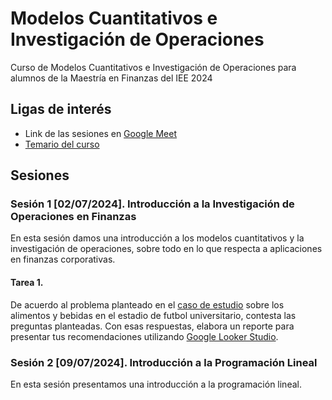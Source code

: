 # Modelos Cuantitativos e Investigación de Operaciones
Curso de Modelos Cuantitativos e Investigación de Operaciones para alumnos de la Maestría en Finanzas del IEE 2024

## Ligas de interés
- Link de las sesiones en [Google Meet](https://meet.google.com/uyo-dtks-qta)
- [Temario del curso](https://drive.google.com/file/d/1xe8BHi05IHPSS84VSQ_zUyRYaNNox6GI/view?usp=drive_link)


## Sesiones
### Sesión 1 [02/07/2024]. Introducción a la Investigación de Operaciones en Finanzas

En esta sesión damos una introducción a los modelos cuantitativos y la investigación de operaciones, sobre todo en lo que respecta a aplicaciones en finanzas corporativas.

#### Tarea 1. 
De acuerdo al problema planteado en el [caso de estudio](https://drive.google.com/file/d/1Eu70fLs6btTwRNv2CdLOAp0JvtlhQO4G/view?usp=sharing) sobre los alimentos y bebidas en el estadio de futbol universitario, contesta las preguntas planteadas. Con esas respuestas, elabora un reporte para presentar tus recomendaciones utilizando [Google Looker Studio](https://lookerstudio.google.com/).

### Sesión 2 [09/07/2024]. Introducción a la Programación Lineal

En esta sesión presentamos una introducción a la programación lineal.
